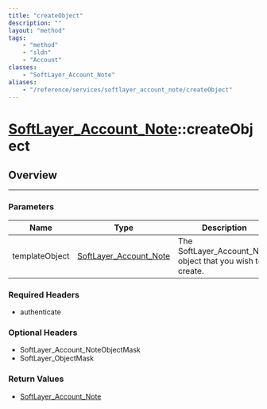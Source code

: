 ```yaml
---
title: "createObject"
description: ""
layout: "method"
tags:
    - "method"
    - "sldn"
    - "Account"
classes:
    - "SoftLayer_Account_Note"
aliases:
    - "/reference/services/softlayer_account_note/createObject"
---
```

# [SoftLayer_Account_Note](/reference/services/SoftLayer_Account_Note)::createObject




## Overview 


-----

### Parameters 
|Name | Type | Description |
| --- | --- | --- |
|templateObject| <a href='/reference/datatypes/SoftLayer_Account_Note'>SoftLayer_Account_Note </a>| The SoftLayer_Account_Note object that you wish to create.|


### Required Headers
* authenticate


### Optional Headers
* SoftLayer_Account_NoteObjectMask
* SoftLayer_ObjectMask

### Return Values
* <a href='/reference/datatypes/SoftLayer_Account_Note'>SoftLayer_Account_Note </a>




